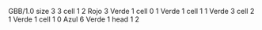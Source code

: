 <gs-board> GBB/1.0
size 3 3
cell 1 2 Rojo 3 Verde 1 
cell 0 1 Verde 1 
cell 1 1 Verde 3 
cell 2 1 Verde 1 
cell 1 0 Azul 6 Verde 1 
head 1 2
 </gs-board>